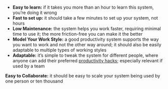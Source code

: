 -   **Easy to learn:** if it takes you more than an hour to learn this system, you’re doing it wrong
-   **Fast to set up:** it should take a few minutes to set up your system, not hours
-   **Low Maintenance:** the system helps you work faster, requiring minimal time to use it; the more friction-free you can make it the better
-   **Model Your Work Style:** a good productivity system supports the way you want to work and not the other way around; it should also be easily adaptable to multiple types of working styles
-   **Adaptable:** it’s simple to tweak the system for different people, where anyone can add their preferred [productivity hacks](http://oneproductivity.com/?ref=medium_effective_time_management); especially relevant if used by a team

**Easy to Collaborate:** it should be easy to scale your system being used by one person or ten thousand

